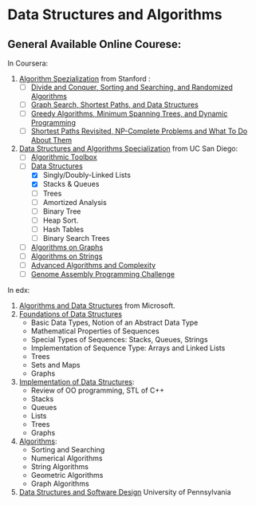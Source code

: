 # Data Structures and Algorithms

## General Available Online Courese:
In Coursera:
1. [Algorithm Spezialization](https://www.coursera.org/specializations/algorithms) from Stanford :
	- [ ] [Divide and Conquer, Sorting and Searching, and Randomized Algorithms](https://www.coursera.org/specializations/algorithms) 
	- [ ] [Graph Search, Shortest Paths, and Data Structures](https://www.coursera.org/learn/algorithms-graphs-data-structures) 
	- [ ] [Greedy Algorithms, Minimum Spanning Trees, and Dynamic Programming](https://www.coursera.org/learn/algorithms-greedy) 
	- [ ] [Shortest Paths Revisited, NP-Complete Problems and What To Do About Them](https://www.coursera.org/learn/algorithms-npcomplete) 
2. [Data Structures and Algorithms Specialization](https://www.coursera.org/specializations/data-structures-algorithms) from UC San Diego:
	- [ ] [Algorithmic Toolbox](https://www.coursera.org/learn/algorithmic-toolbox) 
	- [ ] [Data Structures](https://www.coursera.org/learn/data-structures) 
		- [x] Singly/Doubly-Linked Lists
		- [x] Stacks & Queues
		- [ ] Trees
		- [ ] Amortized Analysis
		- [ ] Binary Tree
		- [ ] Heap Sort.
		- [ ] Hash Tables
		- [ ] Binary Search Trees
	- [ ] [Algorithms on Graphs](https://www.coursera.org/learn/algorithms-on-graphs) 
	- [ ] [Algorithms on Strings](https://www.coursera.org/learn/algorithms-on-strings) 
	- [ ] [Advanced Algorithms and Complexity](https://www.coursera.org/learn/advanced-algorithms-and-complexity) 
	- [ ] [Genome Assembly Programming Challenge](https://www.coursera.org/learn/assembling-genomes) 
	
In edx:
1. [Algorithms and Data Structures](https://www.edx.org/course/algorithms-and-data-structures-0) from Microsoft.
2. [Foundations of Data Structures](https://www.edx.org/course/foundations-of-data-structures) 
	* Basic Data Types, Notion of an Abstract Data Type
	* Mathematical Properties of Sequences
	* Special Types of Sequences: Stacks, Queues, Strings
	* Implementation of Sequence Type: Arrays and Linked Lists
	* Trees
	* Sets and Maps
	* Graphs
3. [Implementation of Data Structures](https://www.edx.org/course/implementation-of-data-structures):
	* Review of OO programming, STL of C++
	* Stacks
	* Queues
	* Lists
	* Trees
	* Graphs
4. [Algorithms](https://www.edx.org/course/algorithms):
	* Sorting and Searching
	* Numerical Algorithms
	* String Algorithms
	* Geometric Algorithms
	* Graph Algorithms
5. [Data Structures and Software Design](https://www.edx.org/course/data-structures-software-design-pennx-sd2x) University of Pennsylvania